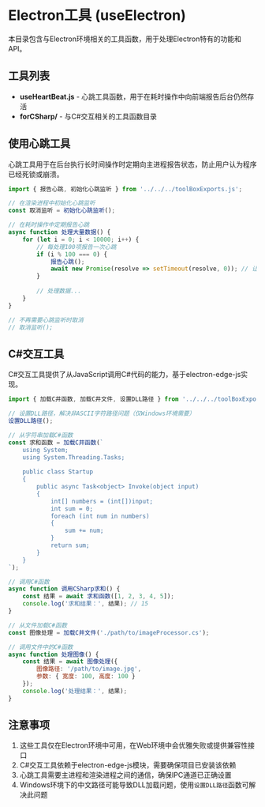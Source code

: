 # Electron工具 (useElectron)

本目录包含与Electron环境相关的工具函数，用于处理Electron特有的功能和API。

## 工具列表

- **useHeartBeat.js** - 心跳工具函数，用于在耗时操作中向前端报告后台仍然存活
- **forCSharp/** - 与C#交互相关的工具函数目录

## 使用心跳工具

心跳工具用于在后台执行长时间操作时定期向主进程报告状态，防止用户认为程序已经死锁或崩溃。

```javascript
import { 报告心跳, 初始化心跳监听 } from '../../../toolBoxExports.js';

// 在渲染进程中初始化心跳监听
const 取消监听 = 初始化心跳监听();

// 在耗时操作中定期报告心跳
async function 处理大量数据() {
    for (let i = 0; i < 10000; i++) {
        // 每处理100项报告一次心跳
        if (i % 100 === 0) {
            报告心跳();
            await new Promise(resolve => setTimeout(resolve, 0)); // 让UI有机会更新
        }
        
        // 处理数据...
    }
}

// 不再需要心跳监听时取消
// 取消监听();
```

## C#交互工具

C#交互工具提供了从JavaScript调用C#代码的能力，基于electron-edge-js实现。

```javascript
import { 加载C井函数, 加载C井文件, 设置DLL路径 } from '../../../toolBoxExports.js';

// 设置DLL路径，解决非ASCII字符路径问题（仅Windows环境需要）
设置DLL路径();

// 从字符串加载C#函数
const 求和函数 = 加载C井函数(`
    using System;
    using System.Threading.Tasks;
    
    public class Startup
    {
        public async Task<object> Invoke(object input)
        {
            int[] numbers = (int[])input;
            int sum = 0;
            foreach (int num in numbers)
            {
                sum += num;
            }
            return sum;
        }
    }
`);

// 调用C#函数
async function 调用CSharp求和() {
    const 结果 = await 求和函数([1, 2, 3, 4, 5]);
    console.log('求和结果：', 结果); // 15
}

// 从文件加载C#函数
const 图像处理 = 加载C井文件('./path/to/imageProcessor.cs');

// 调用文件中的C#函数
async function 处理图像() {
    const 结果 = await 图像处理({
        图像路径: '/path/to/image.jpg',
        参数: { 宽度: 100, 高度: 100 }
    });
    console.log('处理结果：', 结果);
}
```

## 注意事项

1. 这些工具仅在Electron环境中可用，在Web环境中会优雅失败或提供兼容性接口
2. C#交互工具依赖于electron-edge-js模块，需要确保项目已安装该依赖
3. 心跳工具需要主进程和渲染进程之间的通信，确保IPC通道已正确设置
4. Windows环境下的中文路径可能导致DLL加载问题，使用`设置DLL路径`函数可解决此问题 